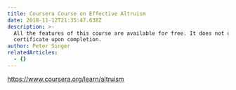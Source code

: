 ```yaml
---
title: Coursera Course on Effective Altruism
date: 2018-11-12T21:35:47.638Z
description: >-
  All the features of this course are available for free. It does not offer a
  certificate upon completion.
author: Peter Singer
relatedArticles:
  - {}
---
```

<https://www.coursera.org/learn/altruism>
